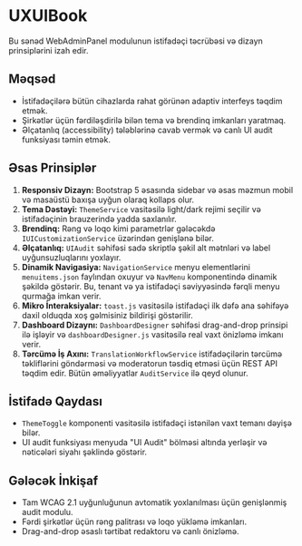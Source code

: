 # UXUIBook

Bu sənəd WebAdminPanel modulunun istifadəçi təcrübəsi və dizayn prinsiplərini izah edir.

## Məqsəd
- İstifadəçilərə bütün cihazlarda rahat görünən adaptiv interfeys təqdim etmək.
- Şirkətlər üçün fərdiləşdirilə bilən tema və brendinq imkanları yaratmaq.
- Əlçatanlıq (accessibility) tələblərinə cavab vermək və canlı UI audit funksiyası təmin etmək.

## Əsas Prinsiplər
1. **Responsiv Dizayn:** Bootstrap 5 əsasında sidebar və əsas məzmun mobil və masaüstü baxışa uyğun olaraq kollaps olur.
2. **Tema Dəstəyi:** `ThemeService` vasitəsilə light/dark rejimi seçilir və istifadəçinin brauzerində yadda saxlanılır.
3. **Brendinq:** Rəng və loqo kimi parametrlər gələcəkdə `IUICustomizationService` üzərindən genişlənə bilər.
4. **Əlçatanlıq:** `UIAudit` səhifəsi sadə skriptlə şəkil alt mətnləri və label uyğunsuzluqlarını yoxlayır.
5. **Dinamik Navigasiya:** `NavigationService` menyu elementlərini `menuitems.json` faylından oxuyur və `NavMenu` komponentində dinamik şəkildə göstərir. Bu, tenant və ya istifadəçi səviyyəsində fərqli menyu qurmağa imkan verir.
6. **Mikro İnteraksiyalar:** `toast.js` vasitəsilə istifadəçi ilk dəfə ana səhifəyə daxil olduqda xoş gəlmisiniz bildirişi göstərilir.
7. **Dashboard Dizaynı:** `DashboardDesigner` səhifəsi drag-and-drop prinsipi ilə işləyir və `dashboardDesigner.js` vasitəsilə real vaxt önizləmə imkanı verir.
8. **Tərcümə İş Axını:** `TranslationWorkflowService` istifadəçilərin tərcümə təkliflərini göndərməsi və moderatorun təsdiq etməsi üçün REST API təqdim edir. Bütün əməliyyatlar `AuditService` ilə qeyd olunur.


## İstifadə Qaydası
- `ThemeToggle` komponenti vasitəsilə istifadəçi istənilən vaxt temanı dəyişə bilər.
- UI audit funksiyası menyuda "UI Audit" bölməsi altında yerləşir və nəticələri siyahı şəklində göstərir.

## Gələcək İnkişaf
- Tam WCAG 2.1 uyğunluğunun avtomatik yoxlanılması üçün genişlənmiş audit modulu.
- Fərdi şirkətlər üçün rəng palitrası və loqo yükləmə imkanları.
- Drag-and-drop əsaslı tərtibat redaktoru və canlı önizləmə.
